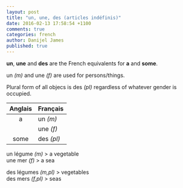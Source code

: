 ```yaml
---
layout: post
title: "un, une, des (articles indéfinis)"
date: 2016-02-13 17:58:54 +1100
comments: true
categories: french
author: Danijel James
published: true
---
```

**un**, **une** and **des** are the French equivalents for **a** and **some**.

un _(m)_ and une _(f)_ are used for persons/things.

Plural form of all objecs is des _(pl)_ regardless of whatever gender is occupied.

| Anglais | Français |
|:--:|:---|
| a | un _(m)_ |
| | une _(f)_ |
| some | des _(pl)_ |

un légume _(m)_ > a vegetable  
une mer _(f)_ > a sea

des légumes _(m,pl)_ > vegetables  
des mers _(f,pl)_ > seas
